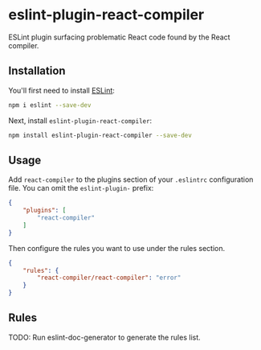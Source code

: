 # eslint-plugin-react-compiler

ESLint plugin surfacing problematic React code found by the React compiler.

## Installation

You'll first need to install [ESLint](https://eslint.org/):

```sh
npm i eslint --save-dev
```

Next, install `eslint-plugin-react-compiler`:

```sh
npm install eslint-plugin-react-compiler --save-dev
```

## Usage

Add `react-compiler` to the plugins section of your `.eslintrc` configuration file. You can omit the `eslint-plugin-` prefix:

```json
{
    "plugins": [
        "react-compiler"
    ]
}
```


Then configure the rules you want to use under the rules section.

```json
{
    "rules": {
        "react-compiler/react-compiler": "error"
    }
}
```

## Rules

<!-- begin auto-generated rules list -->
TODO: Run eslint-doc-generator to generate the rules list.
<!-- end auto-generated rules list -->
